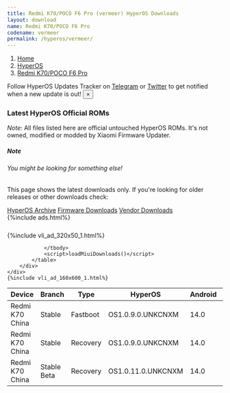 ```yaml
---
title: Redmi K70/POCO F6 Pro (vermeer) HyperOS Downloads
layout: download
name: Redmi K70/POCO F6 Pro
codename: vermeer
permalink: /hyperos/vermeer/
---
```

<nav aria-label="breadcrumb">
    <ol class="breadcrumb">
        <li class="breadcrumb-item"><a href="/">Home</a></li>
        <li class="breadcrumb-item"><a href="/hyperos/">HyperOS</a></li>
        <li class="breadcrumb-item active" aria-current="page"><a href="/hyperos/vermeer/">Redmi K70/POCO F6 Pro</a></li>
    </ol>
</nav>
<div class="alert alert-primary alert-dismissible fade show" role="alert">
    Follow HyperOS Updates Tracker on <a href="https://t.me/MIUIUpdatesTracker" class="alert-link">Telegram</a>
     or <a href="https://twitter.com/MiFwUpdater" class="alert-link">Twitter</a> to get notified when a new update is out!
    <button type="button" class="close" data-dismiss="alert" aria-label="Close">
        <span aria-hidden="true">&times;</span>
    </button>
</div>

### Latest HyperOS Official ROMs
*Note*: All files listed here are official untouched HyperOS ROMs. It's not owned, modified or modded by Xiaomi Firmware Updater.
<div class="card">
  <div class="card-body">
    <h5 class="card-title">Note</h5>
    <h6 class="card-subtitle mb-2 text-muted">You might be looking for something else!</h6>
    <p class="card-text">This page shows the latest downloads only.
     If you're looking for older releases or other downloads check:</p>
    <a href="/archive/hyperos/vermeer/" class="card-link">HyperOS Archive</a>
    <a href="/firmware/vermeer/" class="card-link">Firmware Downloads</a>
    <a href="/vendor/vermeer/" class="card-link">Vendor Downloads</a>
  </div>
</div>
{%include ads.html%}
<div class="row justify-content-center">
    <div class="col-10">
        <div class="table-responsive-md" style="margin-top: 25px;">
            {%include vli_ad_320x50_1.html%}
            <table id="miui" class="display dt-responsive nowrap compact table table-striped table-hover table-sm">
                <thead class="thead-dark">
                    <tr>
                        <th data-ref="device">Device</th>
                        <th data-ref="branch">Branch</th>
                        <th data-ref="type">Type</th>
                        <th data-ref="miui">HyperOS</th>
                        <th data-ref="android">Android</th>
                        <th data-ref="size">Size</th>
                        <th data-ref="size">Date</th>
                        <th data-ref="link">Link</th>
                    </tr>
                </thead>
                <tbody>
                <tr><td>Redmi K70 China</td><td>Stable</td><td>Fastboot</td><td>OS1.0.9.0.UNKCNXM</td><td>14.0</td><td>8.6 GB</td><td>2023-12-30</td><td><a href="/hyperos/vermeer/stable/OS1.0.9.0.UNKCNXM/">Download</a></td></tr>
<tr><td>Redmi K70 China</td><td>Stable</td><td>Recovery</td><td>OS1.0.9.0.UNKCNXM</td><td>14.0</td><td>7.0 GB</td><td>2023-12-23</td><td><a href="/hyperos/vermeer/stable/OS1.0.9.0.UNKCNXM/">Download</a></td></tr>
<tr><td>Redmi K70 China</td><td>Stable Beta</td><td>Recovery</td><td>OS1.0.11.0.UNKCNXM</td><td>14.0</td><td>7.0 GB</td><td>2023-12-29</td><td><a href="/hyperos/vermeer/stable beta/OS1.0.11.0.UNKCNXM/">Download</a></td></tr>

                </tbody>
                <script>loadMiuiDownloads()</script>
            </table>
        </div>
    </div>
    {%include vli_ad_160x600_1.html%}
</div>

